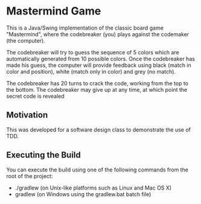# Mastermind Game
This is a Java/Swing implementation of the classic board game "Mastermind", where the codebreaker (you) plays against the codemaker (the computer). 

The codebreaker will try to guess the sequence of 5 colors which are automatically generated from 10 possible colors. Once the codebreaker has made his guess, the computer will provide feedback using black (match in color and position), white (match only in color) and grey (no match). 

The codebreaker has 20 turns to crack the code, working from the top to the bottom. The codebreaker may give up at any time, at which point the secret code is revealed

## Motivation

This was developed for a software design class to demonstrate the use of TDD.

## Executing the Build
You can execute the build using one of the following commands from the root of the project:

- ./gradlew <task> (on Unix-like platforms such as Linux and Mac OS X)
- gradlew <task> (on Windows using the gradlew.bat batch file)




